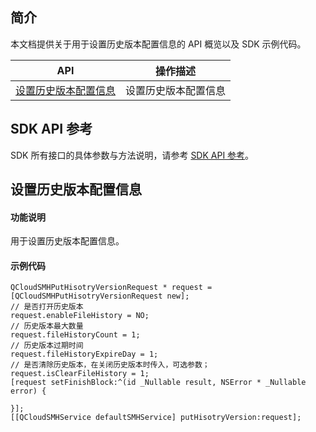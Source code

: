 ## 简介

本文档提供关于用于设置历史版本配置信息的 API 概览以及 SDK 示例代码。

| API                                                          | 操作描述                         |
| ------------------------------------------------------------ | -------------------------------- |
| [设置历史版本配置信息](https://cloud.tencent.com/document/product/1339/71105) |设置历史版本配置信息         |

## SDK API 参考

SDK 所有接口的具体参数与方法说明，请参考 [SDK API 参考](https://smh-sdk-doc-1253960454.cos.ap-guangzhou.myqcloud.com/ios_api_doc/html/index.html)。

## 设置历史版本配置信息

#### 功能说明

用于设置历史版本配置信息。

#### 示例代码

```
QCloudSMHPutHisotryVersionRequest * request = [QCloudSMHPutHisotryVersionRequest new];
// 是否打开历史版本
request.enableFileHistory = NO;
// 历史版本最大数量
request.fileHistoryCount = 1;
// 历史版本过期时间
request.fileHistoryExpireDay = 1;
// 是否清除历史版本，在关闭历史版本时传入，可选参数；
request.isClearFileHistory = 1;
[request setFinishBlock:^(id _Nullable result, NSError * _Nullable error) {
    
}];
[[QCloudSMHService defaultSMHService] putHisotryVersion:request];
```